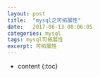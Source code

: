 ```yaml
---
layout: post
title:  "mysql之可拓展性"
date:   2017-06-13 00:06:05
categories: mysql
tags: mysql可拓展性
excerpt: 可拓展性
---
```



* content
{:toc}
